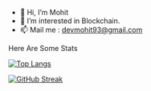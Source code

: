 - 👋 Hi, I’m Mohit
- 👀 I’m interested in Blockchain.
- 📫 Mail me : <a href= "mailto: devmohit93@gmail.com">devmohit93@gmail.com</a>

Here Are Some Stats

[![Top Langs](https://github-readme-stats.vercel.app/api/top-langs/?username=mohitchandel&layout=compact&theme=vision-friendly-dark)](https://github.com/mohitchandel/github-readme-stats)

[![GitHub Streak](https://github-readme-streak-stats.herokuapp.com?user=mohitchandel&theme=radical&date_format=M%20j%5B%2C%20Y%5D)](https://git.io/streak-stats)
